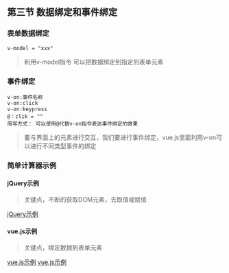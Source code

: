 ## 第三节 数据绑定和事件绑定
### 表单数据绑定
~~~
v-model = "xxx"
~~~
> 利用v-model指令 可以把数据绑定到指定的表单元素

### 事件绑定
~~~
v-on:事件名称
v-on:click
v-on:keypress
@：clik = ""
简写方式： 可以使用@代替v-on指令表达事件绑定的效果
~~~
> 要与界面上的元素进行交互，我们要进行事件绑定，vue.js里面利用v-on可以进行不同类型事件的绑定

### 简单计算器示例
#### jQuery示例
> 关键点，不断的获取DOM元素，去取值或赋值

[jQuery示例](./3-calculator-1.html)

#### vue.js示例
> 关键点，绑定数据到表单元素

[vue.js示例](./3-calculator-2-1.html)
[vue.js示例](./3-calculator-2-2.html)
